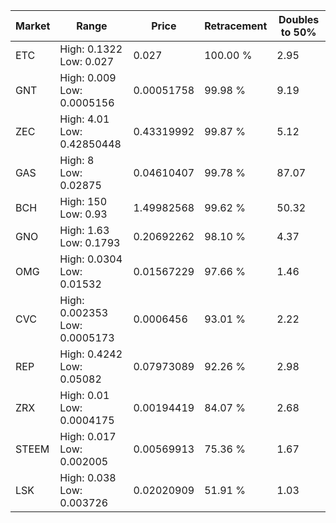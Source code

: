 | Market | Range | Price| Retracement | Doubles to 50% |
| --- | --- | --- | --- | --- |
| ETC | High: 0.1322<br />Low: 0.027 | 0.027 | 100.00 % | 2.95 |
| GNT | High: 0.009<br />Low: 0.0005156 | 0.00051758 | 99.98 % | 9.19 |
| ZEC | High: 4.01<br />Low: 0.42850448 | 0.43319992 | 99.87 % | 5.12 |
| GAS | High: 8<br />Low: 0.02875 | 0.04610407 | 99.78 % | 87.07 |
| BCH | High: 150<br />Low: 0.93 | 1.49982568 | 99.62 % | 50.32 |
| GNO | High: 1.63<br />Low: 0.1793 | 0.20692262 | 98.10 % | 4.37 |
| OMG | High: 0.0304<br />Low: 0.01532 | 0.01567229 | 97.66 % | 1.46 |
| CVC | High: 0.002353<br />Low: 0.0005173 | 0.0006456 | 93.01 % | 2.22 |
| REP | High: 0.4242<br />Low: 0.05082 | 0.07973089 | 92.26 % | 2.98 |
| ZRX | High: 0.01<br />Low: 0.0004175 | 0.00194419 | 84.07 % | 2.68 |
| STEEM | High: 0.017<br />Low: 0.002005 | 0.00569913 | 75.36 % | 1.67 |
| LSK | High: 0.038<br />Low: 0.003726 | 0.02020909 | 51.91 % | 1.03 |
